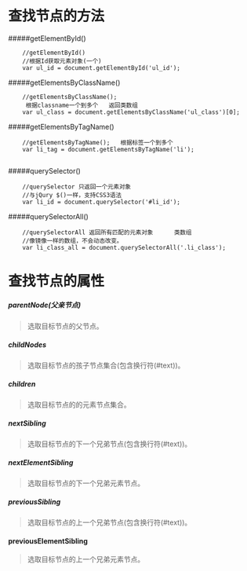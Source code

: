 # 查找节点的方法

#####getElementById()
```
	//getElementById()
	//根据Id获取元素对象(一个)
	var ul_id = document.getElementById('ul_id');
```

#####getElementsByClassName()
```
	//getElementsByClassName(); 
	 根据classname一个到多个	返回类数组
	var ul_class = document.getElementsByClassName('ul_class')[0]; 
```


#####getElementsByTagName()
```
	//getElementsByTagName();	根据标签一个到多个	 
	var li_tag = document.getElementsByTagName('li');
	
```

#####querySelector()
```
	//querySelector 只返回一个元素对象
	//与jQury $()一样，支持CSS3语法
	var li_id = document.querySelector('#li_id');
```

#####querySelectorAll()
```
	//querySelectorAll 返回所有匹配的元素对象 		类数组
	//像镜像一样的数组，不会动态改变。
	var li_class_all = document.querySelectorAll('.li_class');
```


# 查找节点的属性

##### parentNode(父亲节点)
> 选取目标节点的父节点。

##### childNodes
> 选取目标节点的孩子节点集合(包含换行符(#text))。

##### children 
> 选取目标节点的的元素节点集合。


##### nextSibling
> 选取目标节点的下一个兄弟节点(包含换行符(#text))。

##### nextElementSibling
> 选取目标节点的下一个兄弟元素节点。


##### previousSibling
> 选取目标节点的上一个兄弟节点(包含换行符(#text))。


#### previousElementSibling
> 选取目标节点的上一个兄弟元素节点。